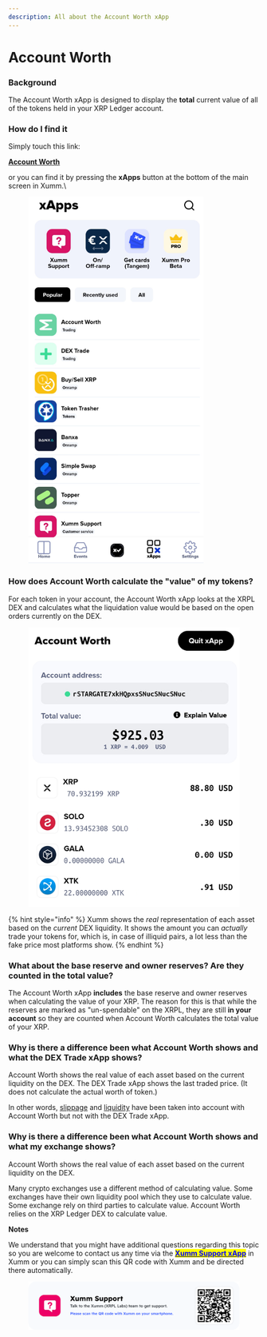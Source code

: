 ```yaml
---
description: All about the Account Worth xApp
---
```


# Account Worth

### **Background**

The Account Worth xApp is designed to display the **total** current value of all of the tokens held in your XRP Ledger account.&#x20;

### **How do I find it**

Simply touch this link:

[**Account Worth**](https://xumm.app/detect/xapp:xumm.accountworth)

or you can find it by pressing the **xApps** button at the bottom of the main screen in Xumm.\




<figure><img src="../../.gitbook/assets/Account Worth -2.png" alt=""><figcaption></figcaption></figure>

### **How does Account Worth calculate the "value" of my tokens?**

For each token in your account, the Account Worth xApp looks at the XRPL DEX and calculates what the liquidation value would be based on the open orders currently on the DEX.  &#x20;

<figure><img src="../../.gitbook/assets/Account Worth - xApp - 2.png" alt=""><figcaption></figcaption></figure>

{% hint style="info" %}
Xumm shows the _real_ representation of each asset based on the _current_ DEX liquidity. It shows the amount you can _actually_ trade your tokens for, which is, in case of illiquid pairs, a lot less than the fake price most platforms show.&#x20;
{% endhint %}

### **What about the base reserve and owner reserves? Are they counted in the total value?**

The Account Worth xApp **includes** the base reserve and owner reserves when calculating the value of your XRP.  The reason for this is that while the reserves are marked as "un-spendable" on the XRPL, they are still **in your account** so they are counted when Account Worth calculates the total value of your XRP. &#x20;

### **Why is there a difference been what Account Worth shows and what the DEX Trade xApp shows?**

Account Worth shows the real value of each asset based on the current liquidity on the DEX. The DEX Trade xApp shows the last traded price. (It does not calculate the actual worth of token.)

In other words, [slippage](../../getting-started/some-terms-and-definitions-related-to-xumm-and-the-xrpl.md) and [liquidity](../../getting-started/some-terms-and-definitions-related-to-xumm-and-the-xrpl.md) have been taken into account with Account Worth but not with the DEX Trade xApp.

### **Why is there a difference been what Account Worth shows and what my exchange shows?**

Account Worth shows the real value of each asset based on the current liquidity on the DEX.&#x20;

Many crypto exchanges use a different method of calculating value. Some exchanges have their own liquidity pool which they use to calculate value. Some exchange rely on third parties to calculate value.  Account Worth relies on the XRP Ledger DEX to calculate value.





**Notes**

We understand that you might have additional questions regarding this topic so you are welcome to contact us any time via the [<mark style="color:blue;">**Xumm Support xApp**</mark>](https://xumm.app/detect/xapp:xumm.support?ref=helpcenter) in Xumm or you can simply scan this QR code with Xumm and be directed there automatically.

<figure><img src="../../.gitbook/assets/Support banner Xumm.png" alt=""><figcaption></figcaption></figure>

